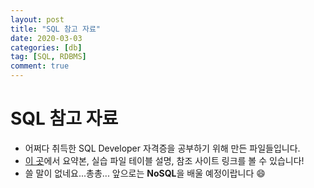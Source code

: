 ```yaml
---
layout: post
title: "SQL 참고 자료"
date: 2020-03-03 
categories: [db]
tag: [SQL, RDBMS]
comment: true
---
```

# SQL 참고 자료

* 어쩌다 취득한 SQL Developer 자격증을 공부하기 위해 만든 파일들입니다.
* [이 곳](http://www.github.com/assaeunji/sqld)에서 요약본, 실습 파일 테이블 설명, 참조 사이트 링크를 볼 수 있습니다!
* 쓸 말이 없네요...총총... 앞으로는 **NoSQL**을 배울 예정이랍니다 :smile:
